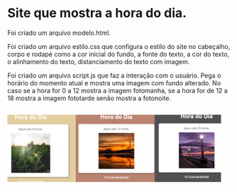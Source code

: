 # Site que mostra a hora do dia.

Foi criado um arquivo modelo.html.

Foi criado um arquivo estilo.css que configura o estilo do site no cabeçalho, 
corpo e rodapé como a cor inicial do fundo, a fonte do texto, a cor do texto, 
o alinhamento do texto, distanciamento do texto com imagem.

Foi criado um arquivo script.js que faz a interação com o usuário. 
Pega o horário do momento atual e mostra uma imagem com fundo alterado. No 
caso se a hora for 0 a 12 mostra a imagem fotomanha, se a hora for de 12 a
18 mostra a imagem fototarde senão mostra a fotonoite. 

##
<p align=center>
    <img src=".github/siteHoraDia.png">
</p>
